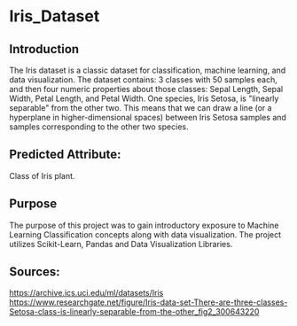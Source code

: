 # Iris_Dataset

## Introduction
The Iris dataset is a classic dataset for classification, machine learning, and data visualization.
The dataset contains: 3 classes with 50 samples each, and then four numeric properties about those classes: Sepal Length, Sepal Width, Petal Length, and Petal Width.
One species, Iris Setosa, is "linearly separable" from the other two. This means that we can draw a line (or a hyperplane in higher-dimensional spaces) between Iris Setosa samples and samples corresponding to the other two species.


## Predicted Attribute:
Class of Iris plant.


## Purpose
The purpose of this project was to gain introductory exposure to Machine Learning Classification concepts along with data visualization. The project utilizes Scikit-Learn, Pandas and Data Visualization Libraries.


## Sources:
https://archive.ics.uci.edu/ml/datasets/Iris
https://www.researchgate.net/figure/Iris-data-set-There-are-three-classes-Setosa-class-is-linearly-separable-from-the-other_fig2_300643220
